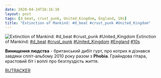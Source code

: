 ```yaml
---
date: 2020-04-24T16:16:10
layout: post
tags: [d_beat, crust_punk, United_Kingdom, England, 10s]
title: "Extinction of Mankind: #d_beat #crust_punk #United_Kingdom"
---
```

![Extinction of Mankind: #d_beat #crust_punk #United_Kingdom](https://res.cloudinary.com/vast-space-unexplored/image/upload/photos/photo_947_24-04-2020_16-16-10.jpg)
Extinction of Mankind: [#d_beat](/tags/#d_beat) [#crust_punk](/tags/#crust_punk) [#United_Kingdom](/tags/#United_Kingdom) [#England](/tags/#England) [#10s](/tags/#10s)

**Винищення людства** - британський дибіт гурт, про котрих я дізнався завдяки спліт-альбому 2010 року разом з **Phobia**. Грайндова гітара, крастовий біт і воплі про безглуздість життя.

[RUTRACKER](https://rutracker.org/forum/viewtopic.php?t=3209212)
